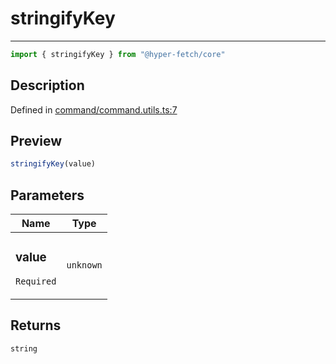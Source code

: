 

# stringifyKey

<div class="api-docs__separator" data-reactroot="">

---

</div><div class="api-docs__import" data-reactroot="">

```ts
import { stringifyKey } from "@hyper-fetch/core"
```

</div><div class="api-docs__section">

## Description

</div><div class="api-docs__description"><span class="api-docs__do-not-parse">



</span></div><p class="api-docs__definition">

Defined in [command/command.utils.ts:7](https://github.com/BetterTyped/hyper-fetch/blob/a5ae46b5/packages/core/src/command/command.utils.ts#L7)

</p><div class="api-docs__section">

## Preview

</div><div class="api-docs__preview fn">

```ts
stringifyKey(value)
```

</div><div class="api-docs__section">

## Parameters

</div><div class="api-docs__parameters"><table><thead><tr><th>Name</th><th>Type</th></tr></thead><tbody><tr param-data="value"><td class="api-docs__param-name required">

### value 

`Required`

</td><td class="api-docs__param-type">

`unknown`

</td></tr></tbody></table></div><div class="api-docs__section">

## Returns

</div><div class="api-docs__returns">

```ts
string
```

</div>
